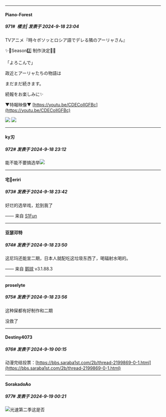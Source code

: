 ﻿
*****

####  Piano-Forest  
##### 971#         楼主| 发表于 2024-9-18 23:04

TVアニメ『時々ボソッとロシア語でデレる隣のアーリャさん』

✨🎀Season2️⃣ 制作決定🎀✨

「よろこんで」

政近とアーリャたちの物語は

まだまだ続きます。

続報をお楽しみに✨

▼特報映像▼
[https://youtu.be/CDEColIGFBc](https://youtu.be/CDEColIGFBc)

<img src="https://p.sda1.dev/19/421bc323554acccfdf92800d32927e41/20240918_230315.jpg" referrerpolicy="no-referrer">
<img src="https://p.sda1.dev/19/11938beac0f1ea423d54197ad4bf1b30/20240918_230320.jpg" referrerpolicy="no-referrer">


*****

####  ky刃  
##### 972#       发表于 2024-9-18 23:12

能不能不要搞选举<img src="https://static.saraba1st.com/image/smiley/face2017/068.png" referrerpolicy="no-referrer">


*****

####  宅🍐eriri  
##### 973#       发表于 2024-9-18 23:42

好烂的选举戏，尬到我了

—— 来自 [S1Fun](https://s1fun.koalcat.com)


*****

####  亚瑟邓特  
##### 974#       发表于 2024-9-18 23:50

这尼玛还能宣二期，日本人就配吃这垃圾东西了，喝辐射水喝的。

—— 来自 [鹅球](https://www.pgyer.com/GcUxKd4w) v3.1.88.3


*****

####  proselyte  
##### 975#       发表于 2024-9-18 23:56

这种屎都有好制作和二期

没救了


*****

####  Destiny4073  
##### 976#       发表于 2024-9-19 00:15

动漫完结投票：[https://bbs.saraba1st.com/2b/thread-2199869-0-1.html](https://bbs.saraba1st.com/2b/thread-2199869-0-1.html)


*****

####  SorakadoAo  
##### 977#       发表于 2024-9-19 00:21

<img src="https://static.saraba1st.com/image/smiley/face2017/067.png" referrerpolicy="no-referrer">光速第二季这是否

